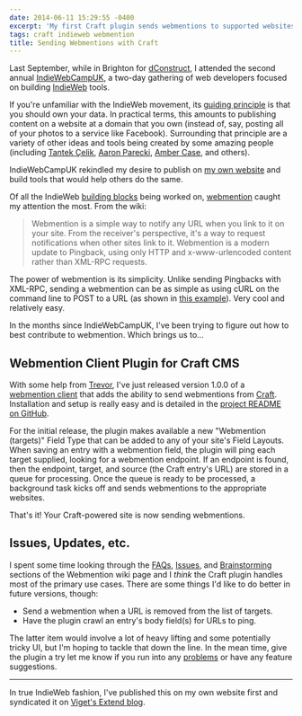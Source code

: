 ```yaml
---
date: 2014-06-11 15:29:55 -0400
excerpt: 'My first Craft plugin sends webmentions to supported websites.'
tags: craft indieweb webmention
title: Sending Webmentions with Craft
---
```


Last September, while in Brighton for [dConstruct](http://2013.dconstruct.org/), I attended the second annual [IndieWebCampUK](http://indiewebcamp.com/2013/UK), a two-day gathering of web developers focused on building [IndieWeb](http://indiewebcamp.com/) tools.

If you're unfamiliar with the IndieWeb movement, its [guiding principle](http://indiewebcamp.com/Principles) is that you should own your data. In practical terms, this amounts to publishing content on a website at a domain that you own (instead of, say, posting all of your photos to a service like Facebook). Surrounding that principle are a variety of other ideas and tools being created by some amazing people (including [Tantek Çelik](http://tantek.com/), [Aaron Parecki](http://aaronparecki.com/), [Amber Case](http://caseorganic.com/), and others).

IndieWebCampUK rekindled my desire to publish on [my own website](http://sixtwothree.org/) and build tools that would help others do the same.

Of all the IndieWeb [building blocks](http://indiewebcamp.com/building-blocks) being worked on, [webmention](http://indiewebcamp.com/webmention) caught my attention the most. From the wiki:

> Webmention is a simple way to notify any URL when you link to it on your site. From the receiver's perspective, it's a way to request notifications when other sites link to it. Webmention is a modern update to Pingback, using only HTTP and x-www-urlencoded content rather than XML-RPC requests.

The power of webmention is its simplicity. Unlike sending Pingbacks with XML-RPC, sending a webmention can be as simple as using cURL on the command line to POST to a URL (as shown in [this example](http://indiewebcamp.com/webmention#How_to_Test_Webmentions)). Very cool and relatively easy.

In the months since IndieWebCampUK, I've been trying to figure out how to best contribute to webmention. Which brings us to…

## Webmention Client Plugin for Craft CMS

With some help from [Trevor](http://trevordavis.net/), I've just released version 1.0.0 of a [webmention client](https://github.com/jgarber623/craft-webmention-client) that adds the ability to send webmentions from [Craft](http://buildwithcraft.com/). Installation and setup is really easy and is detailed in the [project README on GitHub](https://github.com/jgarber623/craft-webmention-client/blob/master/README.md).

For the initial release, the plugin makes available a new "Webmention (targets)" Field Type that can be added to any of your site's Field Layouts. When saving an entry with a webmention field, the plugin will ping each target supplied, looking for a webmention endpoint. If an endpoint is found, then the endpoint, target, and source (the Craft entry's URL) are stored in a queue for processing. Once the queue is ready to be processed, a background task kicks off and sends webmentions to the appropriate websites.

That's it! Your Craft-powered site is now sending webmentions.

## Issues, Updates, etc.

I spent some time looking through the [FAQs](http://indiewebcamp.com/webmention#FAQ), [Issues](http://indiewebcamp.com/webmention#Issues), and [Brainstorming](http://indiewebcamp.com/webmention#Brainstorming) sections of the Webmention wiki page and I _think_ the Craft plugin handles most of the primary use cases. There are some things I'd like to do better in future versions, though:

- Send a webmention when a URL is removed from the list of targets.
- Have the plugin crawl an entry's body field(s) for URLs to ping.

The latter item would involve a lot of heavy lifting and some potentially tricky UI, but I'm hoping to tackle that down the line. In the mean time, give the plugin a try let me know if you run into any [problems](https://github.com/jgarber623/craft-webmention-client/issues) or have any feature suggestions.

---

In true IndieWeb fashion, I've published this on my own website first and syndicated it on [Viget's Extend blog](http://viget.com/extend/sending-webmentions-with-craft).